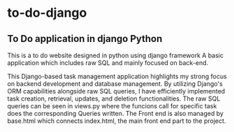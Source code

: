 # to-do-django

## To Do application in django Python

This is a to do website designed in python using django framework
A basic application which includes raw SQL and mainly focused on back-end.

This Django-based task management application highlights my strong focus on backend development and database management. By utilizing Django's ORM capabilities alongside raw SQL queries, I have efficiently implemented task creation, retrieval, updates, and deletion functionalities. The raw SQL queries can be seen in views.py where the funcions call for specific task does the corresponding Queries written.
The Front end is also managed by base.html which connects index.html, the main front end part to the project.
